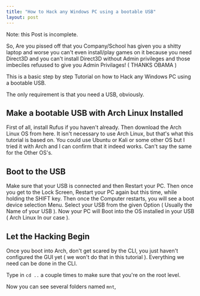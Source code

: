 ```yaml
---
title: "How to Hack any Windows PC using a bootable USB"
layout: post
---
```


Note: this Post is incomplete.

So, Are you pissed off that you Company/School has given you a shitty laptop and worse you can't even install/play games on it because you need Direct3D and you can't install Direct3D without Admin privileges and those imbeciles refuused to give you Admin Privilages! ( THANKS OBAMA )

This is a basic step by step Tutorial on how to Hack any Windows PC using a bootable USB.

The only requirement is that you need a USB, obviously.

## Make a bootable USB with Arch Linux Installed

First of all, install Rufus if you haven't already. Then download the Arch Linux OS from here. It isn't necessary to use Arch Linux, but that's what this tutorial is based on. You could use Ubuntu or Kali or some other OS but I tried it with Arch and I can confirm that it indeed works. Can't say the same for the Other OS's.

## Boot to the USB

Make sure that your USB is connected and then Restart your PC. Then once you get to the Lock Screen, Restart your PC again but this time, while holding the SHIFT key. Then once the Computer restarts, you will see a boot device selection Menu. Select your USB from the given Option ( Usually the Name of your USB ). Now your PC will Boot into the OS installed in your USB ( Arch Linux In our case ).

## Let the Hacking Begin

Once you boot into Arch, don't get scared by the CLI, you just haven't configured the GUI yet ( we won't do that in this tutorial ). Everything we need can be done in the CLI. 

Type in `cd ..` a couple times to make sure that you're on the root level.

Now you can see several folders named `mnt`, 
